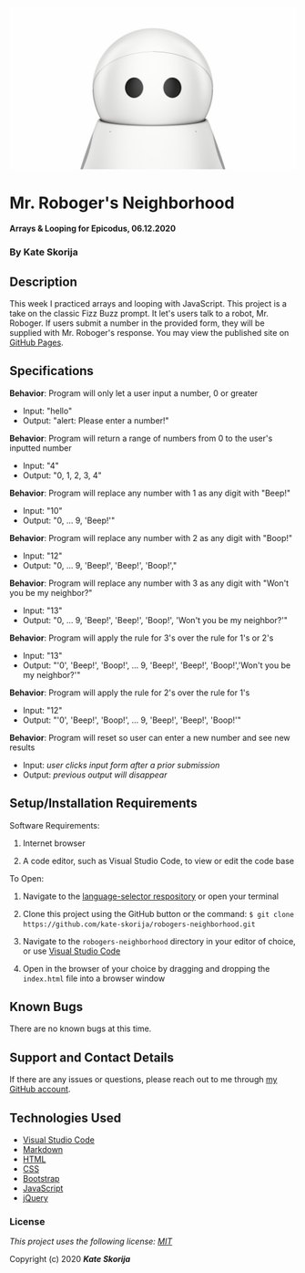 ![Mr.Roboger](img/roboger.jpg)

# Mr. Roboger's Neighborhood

#### Arrays & Looping for Epicodus, 06.12.2020

### By Kate Skorija

## Description

This week I practiced arrays and looping with JavaScript. This project is a take on the classic Fizz Buzz prompt. It let's users talk to a robot, Mr. Roboger. If users submit a number in the provided form, they will be supplied with Mr. Roboger's response. You may view the published site on [GitHub Pages](https://kate-skorija.github.io/robogers-neighborhood/).

## Specifications

**Behavior**: Program will only let a user input a number, 0 or greater
  * Input: "hello"
  * Output: "alert: Please enter a number!"

**Behavior**: Program will return a range of numbers from 0 to the user's inputted number
  * Input: "4"
  * Output: "0, 1, 2, 3, 4"

**Behavior**: Program will replace any number with 1 as any digit with "Beep!"
 * Input: "10"
 * Output: "0, ... 9, 'Beep!'"

**Behavior**: Program will replace any number with 2 as any digit with "Boop!"
 * Input: "12"
 * Output: "0, ... 9, 'Beep!', 'Beep!', 'Boop!',"

**Behavior**: Program will replace any number with 3 as any digit with "Won't you be my neighbor?"
 * Input: "13"
 * Output: "0, ... 9, 'Beep!', 'Beep!', 'Boop!', 'Won't you be my neighbor?'"

**Behavior**: Program will apply the rule for 3's over the rule for 1's or 2's
  * Input: "13"
  * Output: "'0', 'Beep!', 'Boop!', ... 9, 'Beep!', 'Beep!', 'Boop!','Won't you be my neighbor?'"

**Behavior**: Program will apply the rule for 2's over the rule for 1's
  * Input: "12"
  * Output: "'0', 'Beep!', 'Boop!', ... 9, 'Beep!', 'Beep!', 'Boop!'"

**Behavior**: Program will reset so user can enter a new number and see new results
  * Input: *user clicks input form after a prior submission*
  * Output: *previous output will disappear* 


## Setup/Installation Requirements

Software Requirements:

1.  Internet browser

2.  A code editor, such as Visual Studio Code, to view or edit the code base

To Open:

1.  Navigate to the [language-selector respository](https://github.com/kate-skorija/robogers-neighborhood) or open your terminal

2. Clone this project using the GitHub button or the command:
`$ git clone https://github.com/kate-skorija/robogers-neighborhood.git`

3. Navigate to the `robogers-neighborhood` directory in your editor of choice, or use [Visual Studio Code](https://code.visualstudio.com/)

4. Open in the browser of your choice by dragging and dropping the `index.html` file into a browser window  

## Known Bugs

There are no known bugs at this time.

## Support and Contact Details

If there are any issues or questions, please reach out to me through [my GitHub account](https://github.com/kate-skorija). 

## Technologies Used

*  [Visual Studio Code](https://code.visualstudio.com/)
*  [Markdown](https://daringfireball.net/projects/markdown/)
*  [HTML](https://developer.mozilla.org/en-US/docs/Web/Guide/HTML/HTML5)
*  [CSS](https://developer.mozilla.org/en-US/docs/Glossary/CSS)
*  [Bootstrap](https://developer.mozilla.org/en-US/docs/Glossary/Bootstrap)
*  [JavaScript](https://developer.mozilla.org/en-US/docs/Web/JavaScript)
*  [jQuery](https://developer.mozilla.org/en-US/docs/Glossary/jQuery)

### License

*This project uses the following license: [MIT](https://opensource.org/licenses/MIT)*

Copyright (c) 2020 **_Kate Skorija_**
